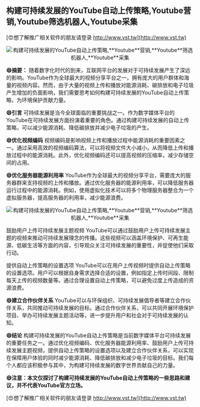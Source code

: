 ## **构建可持续发展的YouTube自动上传策略,**Youtube**营销,**Youtube**筛选机器人,**Youtube**采集**

[😍想了解推广相关软件的朋友请登录 http://www.vst.tw](http://www.vst.tw)

 <center><img src="https://vst.tw/MP4/tuiguang/png/7.png" alt="构建可持续发展的YouTube自动上传策略,**Youtube**营销,**Youtube**筛选机器人,**Youtube**采集"></center>

**😄摘要：**
随着数字化时代的到来，互联网平台的发展对于可持续发展产生了深远的影响。YouTube作为全球最大的视频分享平台之一，拥有庞大的用户群体和海量的视频内容。然而，由于大量的视频上传和播放对能源消耗、碳排放和电子垃圾产生增加的负面影响，我们需要思考如何构建可持续发展的YouTube自动上传策略，为环境保护贡献力量。

**😄引言**
可持续发展是当今全球面临的重要挑战之一。作为数字媒体平台的YouTube在可持续发展方面扮演着重要的角色。通过构建可持续发展的自动上传策略，可以减少能源消耗、降低碳排放并减少电子垃圾的产生。

**😄优化视频编码**
视频编码是影响视频上传和播放过程中能源消耗的重要因素之一。通过采用高效的视频编码算法，可以将视频文件大小减小，从而降低上传和播放过程中的能源消耗。此外，优化视频编码还可以提高视频的压缩率，减少存储空间的占用。

**😄优化服务器能源利用率**
YouTube作为全球最大的视频分享平台，需要庞大的服务器群来支持视频的上传和播放。通过优化服务器的能源利用率，可以降低服务器运行过程中的能源消耗。例如，使用虚拟化技术可以将多个物理服务器整合为一个虚拟服务器，提高服务器的利用率，减少能源浪费。

 <center><img src="https://vst.tw/MP4/tuiguang/png/7.png" alt="构建可持续发展的YouTube自动上传策略,**Youtube**营销,**Youtube**筛选机器人,**Youtube**采集"></center>

鼓励用户上传可持续发展主题视频
YouTube可以通过鼓励用户上传可持续发展主题的视频来推动可持续发展理念的传播。这些视频可以涵盖环境保护、可再生能源、低碳生活等方面的内容，引导观众关注可持续发展的重要性，并促使他们采取行动。

提供自动上传策略的设置选项
YouTube可以在用户上传视频时提供自动上传策略的设置选项。用户可以根据自身需求选择合适的设置，例如指定上传时间段、限制每天上传的视频数量等。通过合理设置自动上传策略，可以避免过度上传造成的资源浪费。

**😄建立合作伙伴关系**
YouTube可以与环保组织、可持续发展倡导者等建立合作伙伴关系，共同推动可持续发展的目标。通过合作伙伴关系，可以共同开展环境保护项目、举办可持续发展主题活动等，进一步提升用户和社会对于可持续发展的认知。

**😄结论**
构建可持续发展的YouTube自动上传策略是当前数字媒体平台可持续发展的重要任务之一。通过优化视频编码、优化服务器能源利用率、鼓励用户上传可持续发展主题视频，提供自动上传策略的设置选项以及建立合作伙伴关系，可以实现在保障用户体验的同时减少能源消耗、降低碳排放和减少电子垃圾的目标。我们每个人都应该积极参与其中，为构建可持续发展的数字世界贡献自己的力量。

**😄注意：本文仅探讨了构建可持续发展的YouTube自动上传策略的一些思路和建议，并不代表YouTube官方立场。**

[😍想了解推广相关软件的朋友请登录 http://www.vst.tw](http://www.vst.tw)



